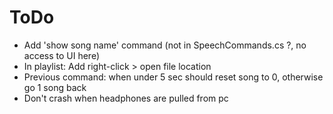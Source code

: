# ToDo

+ Add 'show song name' command (not in SpeechCommands.cs ?, no access to UI here)
+ In playlist: Add right-click > open file location
+ Previous command: when under 5 sec should reset song to 0, otherwise go 1 song back
+ Don't crash when headphones are pulled from pc